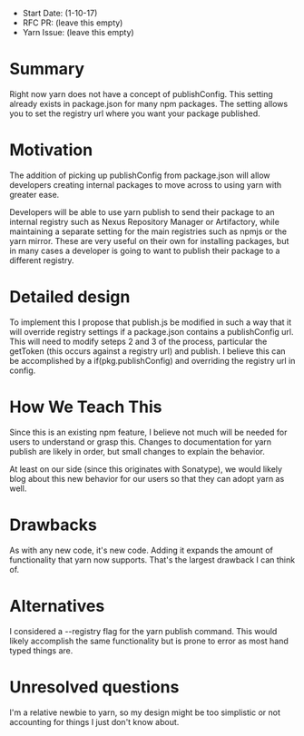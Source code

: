 - Start Date: (1-10-17)
- RFC PR: (leave this empty)
- Yarn Issue: (leave this empty)

# Summary

Right now yarn does not have a concept of publishConfig. This setting already
exists in package.json for many npm packages. The setting allows you to set the
registry url where you want your package published.

# Motivation

The addition of picking up publishConfig from package.json will allow developers
creating internal packages to move across to using yarn with greater ease.

Developers will be able to use yarn publish to send their package to an internal
registry such as Nexus Repository Manager or Artifactory, while maintaining a
separate setting for the main registries such as npmjs or the yarn mirror. These
are very useful on their own for installing packages, but in many cases a
developer is going to want to publish their package to a different registry.

# Detailed design

To implement this I propose that publish.js be modified in such a way that it will override
registry settings if a package.json contains a publishConfig url. This will need to
modify seteps 2 and 3 of the process, particular the getToken (this occurs against a registry url)
and publish. I believe this can be accomplished by a if(pkg.publishConfig) and overriding
the registry url in config.

# How We Teach This

Since this is an existing npm feature, I believe not much will be needed
for users to understand or grasp this. Changes to documentation for yarn
publish are likely in order, but small changes to explain the behavior.

At least on our side (since this originates with Sonatype), we would likely
blog about this new behavior for our users so that they can adopt yarn
as well.

# Drawbacks

As with any new code, it's new code. Adding it expands the amount of functionality
that yarn now supports. That's the largest drawback I can think of. 

# Alternatives

I considered a --registry flag for the yarn publish command. This would likely accomplish the
same functionality but is prone to error as most hand typed things are. 

# Unresolved questions

I'm a relative newbie to yarn, so my design might be too simplistic or not accounting
for things I just don't know about. 
